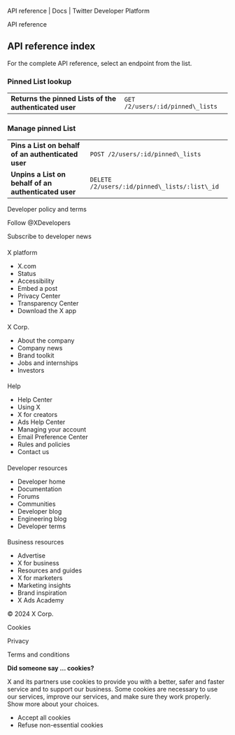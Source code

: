 



API reference | Docs | Twitter Developer Platform 





































































































API reference



API reference index
-------------------


For the complete API reference, select an endpoint from the list.  

  




### Pinned List lookup




|  |  |
| --- | --- |
| **Returns the pinned Lists of the authenticated user** | `GET /2/users/:id/pinned\_lists` |


### 


### Manage pinned List




|  |  |
| --- | --- |
| **Pins a List on behalf of an authenticated user** | `POST /2/users/:id/pinned\_lists` |
| **Unpins a List on behalf of an authenticated user** | `DELETE /2/users/:id/pinned\_lists/:list\_id` |























Developer policy and terms


Follow @XDevelopers


Subscribe to developer news












#### 
 X platform


* X.com
* Status
* Accessibility
* Embed a post
* Privacy Center
* Transparency Center
* Download the X app




#### 
 X Corp.


* About the company
* Company news
* Brand toolkit
* Jobs and internships
* Investors




#### 
 Help


* Help Center
* Using X
* X for creators
* Ads Help Center
* Managing your account
* Email Preference Center
* Rules and policies
* Contact us




#### 
 Developer resources


* Developer home
* Documentation
* Forums
* Communities
* Developer blog
* Engineering blog
* Developer terms




#### 
 Business resources


* Advertise
* X for business
* Resources and guides
* X for marketers
* Marketing insights
* Brand inspiration
* X Ads Academy









 © 2024 X Corp.
 


Cookies


Privacy


Terms and conditions






















**Did someone say … cookies?**  
  


 X and its partners use cookies to provide you with a better, safer and
 faster service and to support our business. Some cookies are necessary to use
 our services, improve our services, and make sure they work properly.
 Show more about your choices.


 




* Accept all cookies
* Refuse non-essential cookies















